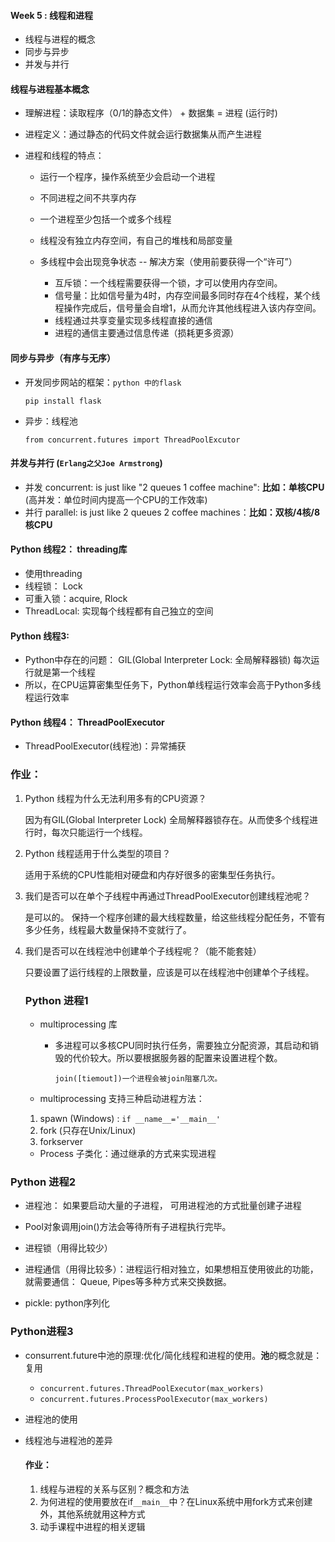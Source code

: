#### Week 5 : 线程和进程

- 线程与进程的概念
- 同步与异步
- 并发与并行



#### 线程与进程基本概念

- 理解进程：读取程序（0/1的静态文件） + 数据集 = 进程 (运行时)

- 进程定义：通过静态的代码文件就会运行数据集从而产生进程

- 进程和线程的特点：

  - 运行一个程序，操作系统至少会启动一个进程

  - 不同进程之间不共享内存
  - 一个进程至少包括一个或多个线程
  - 线程没有独立内存空间，有自己的堆栈和局部变量
  - 多线程中会出现竞争状态 -- 解决方案（使用前要获得一个“许可”）
    - 互斥锁：一个线程需要获得一个锁，才可以使用内存空间。
    - 信号量：比如信号量为4时，内存空间最多同时存在4个线程，某个线程操作完成后，信号量会自增1，从而允许其他线程进入该内存空间。
    - 线程通过共享变量实现多线程直接的通信
    - 进程的通信主要通过信息传递（损耗更多资源）

#### 同步与异步（有序与无序）

- 开发同步网站的框架：`python 中的flask`

  ```
  pip install flask
  ```

- 异步：线程池

  ```
  from concurrent.futures import ThreadPoolExcutor
  ```

  

#### 并发与并行 (`Erlang之父Joe Armstrong`)

- 并发 concurrent:  is just like "2 queues 1 coffee machine": **比如：单核CPU** (高并发：单位时间内提高一个CPU的工作效率)
- 并行 parallel: is just like 2 queues 2 coffee machines：**比如：双核/4核/8核CPU**



#### Python 线程2： threading库

- 使用threading
- 线程锁： Lock
- 可重入锁：acquire, Rlock
- ThreadLocal: 实现每个线程都有自己独立的空间



#### Python 线程3:

- Python中存在的问题： GIL(Global Interpreter Lock: 全局解释器锁) 每次运行就是第一个线程
- 所以，在CPU运算密集型任务下，Python单线程运行效率会高于Python多线程运行效率



#### Python 线程4： ThreadPoolExecutor

- ThreadPoolExecutor(线程池)：异常捕获



### 作业：

1. Python 线程为什么无法利用多有的CPU资源？

   因为有GIL(Global Interpreter Lock) 全局解释器锁存在。从而使多个线程进行时，每次只能运行一个线程。

   

2. Python 线程适用于什么类型的项目？

   适用于系统的CPU性能相对硬盘和内存好很多的密集型任务执行。

   

3. 我们是否可以在单个子线程中再通过ThreadPoolExecutor创建线程池呢？

   是可以的。 保持一个程序创建的最大线程数量，给这些线程分配任务，不管有多少任务，线程最大数量保持不变就行了。

   

4. 我们是否可以在线程池中创建单个子线程呢？（能不能套娃）

   只要设置了运行线程的上限数量，应该是可以在线程池中创建单个子线程。

   #### 

   ### Python 进程1

   - multiprocessing 库

     - 多进程可以多核CPU同时执行任务，需要独立分配资源，其启动和销毁的代价较大。所以要根据服务器的配置来设置进程个数。

       ```
       join([tiemout])一个进程会被join阻塞几次。
       ```

   -  multiprocessing 支持三种启动进程方法：
     1. spawn (Windows) : ```if __name__='__main__'```
     2. fork (只存在Unix/Linux)
     3. forkserver

   - Process 子类化：通过继承的方式来实现进程

   

### Python 进程2

- 进程池： 如果要启动大量的子进程， 可用进程池的方式批量创建子进程

- Pool对象调用join()方法会等待所有子进程执行完毕。
- 进程锁（用得比较少）
- 进程通信（用得比较多）：进程运行相对独立，如果想相互使用彼此的功能，就需要通信： Queue, Pipes等多种方式来交换数据。
- pickle: python序列化



### Python进程3

- consurrent.future中池的原理:优化/简化线程和进程的使用。**池**的概念就是：复用

  - `concurrent.futures.ThreadPoolExecutor(max_workers)`
  - `concurrent.futures.ProcessPoolExecutor(max_workers)`

- 进程池的使用

- 线程池与进程池的差异

  #### 作业：

  1. 线程与进程的关系与区别？概念和方法
  2. 为何进程的使用要放在if`__main__`中？在Linux系统中用fork方式来创建外，其他系统就用这种方式
  3. 动手课程中进程的相关逻辑

  

  